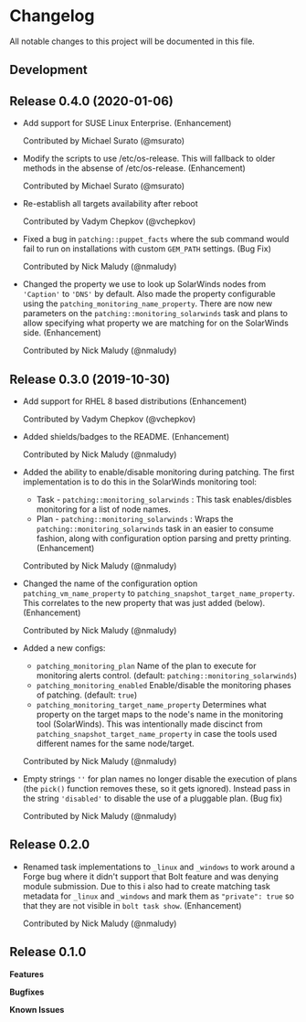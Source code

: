 # Changelog

All notable changes to this project will be documented in this file.

## Development


## Release 0.4.0 (2020-01-06)

* Add support for SUSE Linux Enterprise. (Enhancement)

  Contributed by Michael Surato (@msurato)
  
* Modify the scripts to use /etc/os-release. This will fallback to older methods in the absense of /etc/os-release. (Enhancement)

  Contributed by Michael Surato (@msurato)

* Re-establish all targets availability after reboot

  Contributed by Vadym Chepkov (@vchepkov)

* Fixed a bug in `patching::puppet_facts` where the sub command would fail to run on 
  installations with custom `GEM_PATH` settings. (Bug Fix)
  
  Contributed by Nick Maludy (@nmaludy)
  
* Changed the property we use to look up SolarWinds nodes from `'Caption'` to `'DNS'` by
  default. Also made the property configurable using the `patching_monitoring_name_property`.
  There are now new parameters on the `patching::monitoring_solarwinds` task and plans
  to allow specifying what property we are matching for on the SolarWinds side. (Enhancement)
  
  Contributed by Nick Maludy (@nmaludy)


## Release 0.3.0 (2019-10-30)

* Add support for RHEL 8 based distributions (Enhancement)

  Contributed by Vadym Chepkov (@vchepkov)

* Added shields/badges to the README. (Enhancement)
  
  Contributed by Nick Maludy (@nmaludy)

* Added the ability to enable/disable monitoring during patching. The first implementation
  is to do this in the SolarWinds monitoring tool:
  * Task - `patching::monitoring_solarwinds` : This task enables/disbles monitoring for a list 
    of node names.
  * Plan - `patching::monitoring_solarwinds` : Wraps the `patching::monitoring_solarwinds` task in an
    easier to consume fashion, along with configuration option parsing and pretty printing.
  (Enhancement)
  
  Contributed by Nick Maludy (@nmaludy)
  
* Changed the name of the configuration option `patching_vm_name_property` to `patching_snapshot_target_name_property`.
  This correlates to the new property that was just added (below). (Enhancement)
  
  Contributed by Nick Maludy (@nmaludy)

* Added a new configs:
    - `patching_monitoring_plan` Name of the plan to execute for monitoring alerts control.
      (default: `patching::monitoring_solarwinds`)
    - `patching_monitoring_enabled` Enable/disable the monitoring phases of patching.
      (default: `true`)
    - `patching_monitoring_target_name_property` Determines what property on the target
      maps to the node's name in the monitoring tool (SolarWinds).
      This was intentionally made discinct from `patching_snapshot_target_name_property` in case
      the tools used different names for the same node/target.
  
  Contributed by Nick Maludy (@nmaludy)
  
* Empty strings `''` for plan names no longer disable the execution of plans (the
  `pick()` function removes these, so it gets ignored). Instead pass in the string
  `'disabled'` to disable the use of a pluggable plan. (Bug fix)
  
  Contributed by Nick Maludy (@nmaludy)
  

## Release 0.2.0

* Renamed task implementations to `_linux` and `_windows` to work around a Forge bug
  where it didn't support that Bolt feature and was denying module submission.
  Due to this i also had to create matching task metadata for `_linux` and `_windows`
  and mark them as `"private": true` so that they are not visible in `bolt task show`.
  (Enhancement)
  
  Contributed by Nick Maludy (@nmaludy)

## Release 0.1.0

**Features**

**Bugfixes**

**Known Issues**
